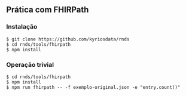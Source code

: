 ## Prática com FHIRPath

### Instalação

```shell
$ git clone https://github.com/kyriosdata/rnds
$ cd rnds/tools/fhirpath
$ npm install
```

### Operação trivial

```shell
$ cd rnds/tools/fhirpath
$ npm install
$ npm run fhirpath -- -f exemplo-original.json -e "entry.count()"
```
